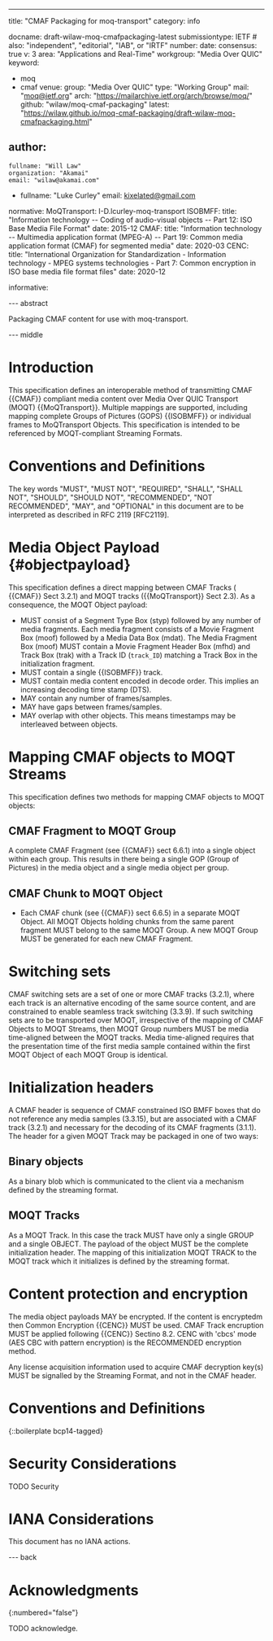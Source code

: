 ---
title: "CMAF Packaging for moq-transport"
category: info

docname: draft-wilaw-moq-cmafpackaging-latest
submissiontype: IETF  # also: "independent", "editorial", "IAB", or "IRTF"
number:
date:
consensus: true
v: 3
area: "Applications and Real-Time"
workgroup: "Media Over QUIC"
keyword:
 - moq
 - cmaf
venue:
  group: "Media Over QUIC"
  type: "Working Group"
  mail: "moq@ietf.org"
  arch: "https://mailarchive.ietf.org/arch/browse/moq/"
  github: "wilaw/moq-cmaf-packaging"
  latest: "https://wilaw.github.io/moq-cmaf-packaging/draft-wilaw-moq-cmafpackaging.html"

author:
 -
    fullname: "Will Law"
    organization: "Akamai"
    email: "wilaw@akamai.com"
  -
    fullname: "Luke Curley"
    email: kixelated@gmail.com

normative:
  MoQTransport: I-D.lcurley-moq-transport
  ISOBMFF:
    title: "Information technology -- Coding of audio-visual objects -- Part 12: ISO Base Media File Format"
    date: 2015-12
  CMAF:
    title: "Information technology -- Multimedia application format (MPEG-A) -- Part 19: Common media application format (CMAF) for segmented media"
    date: 2020-03
  CENC:
    title: "International Organization for Standardization - Information technology - MPEG systems technologies - Part 7: Common encryption in ISO base media file format files"
    date: 2020-12

informative:


--- abstract

Packaging CMAF content for use with moq-transport.

--- middle

# Introduction

This specification defines an interoperable method of transmitting CMAF {{CMAF}} compliant media content over Media Over QUIC Transport (MOQT) {{MoQTransport}}. Multiple mappings are supported, including mapping complete Groups of Pictures (GOPS) {{ISOBMFF}} or individual frames to MoQTransport Objects. This specification is intended to be referenced by MOQT-compliant Streaming Formats.

# Conventions and Definitions

The key words "MUST", "MUST NOT", "REQUIRED", "SHALL", "SHALL NOT", "SHOULD", "SHOULD NOT", "RECOMMENDED", "NOT RECOMMENDED", "MAY", and "OPTIONAL" in this document are to be interpreted as described in RFC 2119 [RFC2119].


# Media Object Payload {#objectpayload}
This specification defines a direct mapping between CMAF Tracks ( {{CMAF}} Sect 3.2.1)  and MOQT tracks ({{MoQTransport}} Sect 2.3). As a consequence, the MOQT Object payload:

* MUST consist of a Segment Type Box (styp) followed by any number of media fragments. Each media fragment consists of a Movie Fragment Box (moof) followed by a Media Data Box (mdat). The Media Fragment Box (moof) MUST contain a Movie Fragment Header Box (mfhd) and Track Box (trak) with a Track ID (`track_ID`) matching a Track Box in the initialization fragment.
* MUST contain a single {{ISOBMFF}} track.
* MUST contain media content encoded in decode order. This implies an increasing decoding time stamp (DTS).
* MAY contain any number of frames/samples.
* MAY have gaps between frames/samples.
* MAY overlap with other objects. This means timestamps may be interleaved between objects.

# Mapping CMAF objects to MOQT Streams
This specification defines two methods for mapping CMAF objects to MOQT objects:

## CMAF Fragment to MOQT Group
A complete CMAF Fragment (see {{CMAF}} sect 6.6.1) into a single object within each group. This results in there being a single GOP (Group of Pictures) in the media object and a single media object per group.

## CMAF Chunk to MOQT Object
* Each CMAF chunk (see {{CMAF}} sect 6.6.5) in a separate MOQT Object. All MOQT Objects holding chunks from the same parent fragment MUST belong to the same MOQT Group. A new MOQT Group MUST be generated for each new CMAF Fragment.

# Switching sets

CMAF switching sets are a set of one or more CMAF tracks (3.2.1), where each track is an alternative encoding of the same source content, and are constrained to enable seamless track switching (3.3.9). If such switching sets are to be transported over MOQT, irrespective of the mapping of CMAF Objects to MOQT Streams, then MOQT Group numbers MUST be media time-aligned between the MOQT tracks. Media time-aligned requires that the presentation time of the first media sample contained within the first MOQT Object of each MOQT Group is identical.

# Initialization headers
A CMAF header is sequence of CMAF constrained ISO BMFF boxes that do not reference any media samples (3.3.15), but are associated with a CMAF track (3.2.1) and necessary for the decoding of its CMAF fragments (3.1.1). The header for a given MOQT Track may be packaged in one of two ways:

## Binary objects
As a binary blob which is communicated to the client via a mechanism  defined by the streaming format.

## MOQT Tracks
As a MOQT Track. In this case the track MUST have only a single GROUP and a single OBJECT. The payload of the object MUST be the complete initialization header. The mapping of this initialization MOQT TRACK to the MOQT track which it initializes is defined by the streaming format.

# Content protection and encryption

The media object payloads MAY be encrypted. If the content is encryptedm then Common Encryption {{CENC}} MUST be used. CMAF Track encruption MUST be applied following {{CENC}} Sectino 8.2. CENC with 'cbcs' mode (AES CBC with pattern encryption) is the RECOMMENDED encryption method.

Any license acquisition information used to acquire CMAF decryption key(s) MUST be signalled by the Streaming Format, and not in the CMAF header.


# Conventions and Definitions

{::boilerplate bcp14-tagged}


# Security Considerations

TODO Security


# IANA Considerations

This document has no IANA actions.


--- back

# Acknowledgments
{:numbered="false"}

TODO acknowledge.
